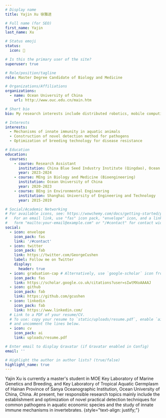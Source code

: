 ```yaml
---
# Display name
title: Yajin Xu 徐雅进

# Full name (for SEO)
first_name: Yajin
last_name: Xu

# Status emoji
status:
  icon: 📖

# Is this the primary user of the site?
superuser: true

# Role/position/tagline
role: Master Degree Candidate of Biology and Medicine

# Organizations/Affiliations
organizations:
  - name: Ocean University of China
    url: http://www.ouc.edu.cn/main.htm

# Short bio
bio: My research interests include distributed robotics, mobile computing and programmable matter.

# Interests
interests:
  - Mechanisms of innate immunity in aquatic animals
  - Construction of novel detection method for pathogens
  - Optimization of breeding technology for disease resistance

# Education
education:
  courses:
    - course: Research Assistant
      institution: China Blue Seed Industry Institute (Qingdao), Ocean University of China
      year: 2023-2024
    - course: MEng in Biology and Medicine (Bioengineering)
      institution: Ocean University of China
      year: 2020-2023
    - course: BEng in Environmental Engineering
      institution: Shanghai University of Engineering and Technology
      year: 2015-2019

# Social/Academic Networking
# For available icons, see: https://wowchemy.com/docs/getting-started/page-builder/#icons
#   For an email link, use "fas" icon pack, "envelope" icon, and a link in the
#   form "mailto:your-email@example.com" or "/#contact" for contact widget.
social:
  - icon: envelope
    icon_pack: fas
    link: '/#contact'
  - icon: twitter
    icon_pack: fab
    link: https://twitter.com/GeorgeCushen
    label: Follow me on Twitter
    display:
      header: true
  - icon: graduation-cap # Alternatively, use `google-scholar` icon from `ai` icon pack
    icon_pack: fas
    link: https://scholar.google.co.uk/citations?user=sIwtMXoAAAAJ
  - icon: github
    icon_pack: fab
    link: https://github.com/gcushen
  - icon: linkedin
    icon_pack: fab
    link: https://www.linkedin.com/
  # Link to a PDF of your resume/CV.
  # To use: copy your resume to `static/uploads/resume.pdf`, enable `ai` icons in `params.yaml`,
  # and uncomment the lines below.
  - icon: cv
    icon_pack: ai
    link: uploads/resume.pdf

# Enter email to display Gravatar (if Gravatar enabled in Config)
email: ''

# Highlight the author in author lists? (true/false)
highlight_name: true
---
```


Yajin Xu is currently a master's student in MOE Key Laboratory of Marine Genetics and Breeding, and Key Laboratory of Tropical Aquatic Germplasm of Hainan Province of Sanya Oceanographic Institution, Ocean University of China, China. At present, her responsible research topics mainly include the establishment and optimization of novel practical detection techniques for common pathogens in aquatic economic species and the study of innate immune mechanisms in invertebrates.
{style="text-align: justify;"}
